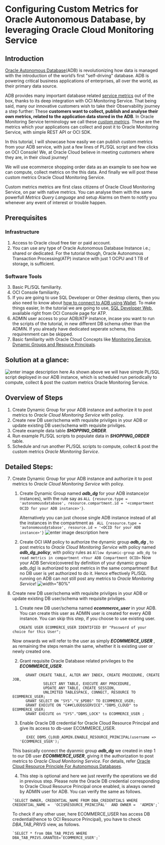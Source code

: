 # Configuring Custom Metrics for Oracle Autonomous Database, by leveraging Oracle Cloud Monitoring Service
## Introduction
[Oracle Autonomous Database](https://www.oracle.com/autonomous-database/)(ADB) is revolutionizing how data is managed with the introduction of the world’s first "self-driving" database. ADB is powering critical business applications of enterprises, all over the world, as their primary data source. 

ADB provides many important database related [service metrics](https://docs.oracle.com/en-us/iaas/Content/Database/References/databasemetrics_topic-Overview_of_the_Database_Service_Autonomous_Database_Metrics.htm) out of the box, thanks to its deep integration with OCI Monitoring Service. 
That being said, many our innovative customers wish to take their Observability journey a step further:
These **customers want to collect, publish and analyse their own metrics, related to the application data stored in the ADB**. In Oracle Monitoring Service terminology we call these [*custom metrics*](https://docs.oracle.com/en-us/iaas/Content/Monitoring/Tasks/publishingcustommetrics.htm). These are the metrics which your applications can collect and post it to Oracle Monitoring Service, with simple REST API or OCI SDK. 

In this tutorial, I will showcase how easily we can publish custom metrics from your ADB service, with just a few lines of PL/SQL script and few clicks on OCI Console! We, at Oracle Cloud believe in meeting customers where they are, in their cloud journey!

We will use ecommerce shopping order data as an example to see how we can compute, collect metrics on the this data. And finally we will post these custom metrics Oracle Cloud Monitoring Service. 

Custom metrics metrics are first class citizens of Oracle Cloud Monitoring Service, on par with native metrics. You can analyse them with the same powerfull *Metrics Query Language* and setup Alarms on them to notify you whenever any event of interest or trouble happen.

## Prerequisites 
### Infrastructure
 1. Access to Oracle cloud free tier or paid account.
 2. You can use any type of Oracle Autonomous Database Instance i.e.; shared or dedicated. For the tutorial though, Oracle Autonomous Transaction Processing(ATP) instance with just 1 OCPU and 1 TB of storage, is sufficient. 
 
 ### Software Tools
 3. Basic PL/SQL familiarity.
 4. OCI Console familiarity.
 5. If you are going to use SQL Developer or Other desktop clients, then you also need to know about [how to connect to ADB using Wallet](https://docs.oracle.com/en/cloud/paas/autonomous-data-warehouse-cloud/cswgs/autonomous-connect-sql-developer.html#GUID-14217939-3E8F-4782-BFF2-021199A908FD).  To make things easier, In the tutorial we are going to use, [SQL Developer Web](https://docs.oracle.com/en/cloud/paas/autonomous-database/adbsa/sql-developer-web.html#GUID-C32A78E5-4C5F-476F-86AB-AEEEA9CF2704), available right from OCI Console page for ATP. 
 6. ADMIN user access to your ADB/ATP instance, incase you want to run the scripts of the tutorial, in new different DB schema other than the ADMIN. If you already have dedicated seperate schema, this requirenment can be skipped.
 7. Basic familiarity with Oracle Cloud Concepts like [Monitoring Service](https://docs.oracle.com/en-us/iaas/Content/Monitoring/Concepts/monitoringoverview.htm), [Dynamic Groups and Resouce Principals](https://docs.oracle.com/en-us/iaas/Content/Identity/Concepts/overview.htm). 
 
 ## Solution at a glance:
![enter image description here](https://github.com/mayur-oci/adb_custom_metrics/blob/main/images/adb_1.png?raw=true)
 As shown above we will have simple PL/SQL script deployed in our ADB instance,  which is scheduled run periodically to compute, collect & post the custom metrics Oracle Monitoring Service. 
 
## Overview of Steps
 1. Create Dynamic Group for your ADB instance and authorize it to post metrics to *Oracle Cloud Monitoring Service* with policy.
 2. Create new DB user/schema with requisite privilges in your ADB or update existing DB user/schema with requisite privilges.
 4. Create example data table ***SHOPPING_ORDER***.
 5. Run example PL/SQL scripts to populate data in ***SHOPPING_ORDER*** table. 
 6. Schedule and run another PL/SQL scripts to compute, collect & post the custom metrics *Oracle Monitoring Service*. 

 ## Detailed Steps:
 7. Create Dynamic Group for your ADB instance and authorize it to post metrics to *Oracle Cloud Monitoring Service* with policy.
      1. Create Dynamic Group named ***adb_dg*** for your ADB instance(or instances), with the rule say as `ALL {resource.type = 'autonomousdatabase', resource.compartment.id = '<compartment OCID for your ADB instance>'}`.
     
           Alternatively you can just choose single ADB instance instead of all the instances in the compartment as 
            ` ALL {resource.type = 'autonomousdatabase', resource.id = '<OCID for your ADB instance>'}`
![enter image description here](https://github.com/mayur-oci/adb_custom_metrics/blob/main/images/adb_2_dg.png?raw=true)
      2.  Create OCI IAM policy to authorize the dynamic group ***adb_dg*** , to post metrics to *Oracle Cloud Monitoring Service* with policy named ***adb_dg_policy***, with policy rules as
      `Allow dynamic-group adb_dg to read metrics in compartment <Your ADB Compartment OCID>`
      Now your ADB Service(covered by definition of your dynamic group adb_dg) is authorized to post metrics in the same compartment!
       But no DB user is yet authorized to do it. Hence effectively PL/SQL running on ADB can not still post any metrics to *Oracle Monitoring Service*! 
 ![width="80%"](https://github.com/mayur-oci/adb_custom_metrics/blob/main/images/adb_3_policy.png?raw=true)
      
 2. Create new DB user/schema with requisite privilges in your ADB or update existing DB user/schema with requisite privilges.
      
      1. Create new DB user/schema named ***ecommerce_user*** in your ADB. You can create this user as ADMIN user is created for every ADB instance. You can skip this step, if you choose to use existing user.
	```
	   CREATE USER ECOMMERCE_USER IDENTIFIED BY "Password of your choice for this User";
	```
	Now onwards we will refer to the user as simply ***ECOMMERCE_USER*** , as remaining the steps remain the same, whether it is existing user or newly created one.
	
    2. Grant requisite Oracle Database related privileges to the ***ECOMMERCE_USER***.
   	```
	      GRANT CREATE TABLE, ALTER ANY INDEX, CREATE PROCEDURE, CREATE JOB, 
			      SELECT ANY TABLE, EXECUTE ANY PROCEDURE, 
			      UPDATE ANY TABLE, CREATE SESSION,
			      UNLIMITED TABLESPACE, CONNECT, RESOURCE TO ECOMMERCE_USER;
          GRANT SELECT ON "SYS"."V_$PDBS" TO ECOMMERCE_USER;
          GRANT EXECUTE ON "C##CLOUD$SERVICE"."DBMS_CLOUD" to ECOMMERCE_USER;
          GRANT EXECUTE on "SYS"."DBMS_LOCK" to ECOMMERCE_USER ;   
	```       
	
     3. Enable Oracle DB credential for Oracle Cloud Resource Principal and give its access to db-user ECOMMERCE_USER. 
          ```
             EXEC DBMS_CLOUD_ADMIN.ENABLE_RESOURCE_PRINCIPAL(username => 'ECOMMERCE_USER');
          ```
     This basically connect the dyanmic group ***adb_dg*** we created in step 1 to our DB user ***ECOMMERCE_USER***, giving it the authorization to post metrics to *Oracle Cloud Monitoring Service*. For details, refer [Oracle Cloud Resource Principle For Autonomous Databases](https://docs.oracle.com/en/cloud/paas/autonomous-database/adbsa/resource-principal.html).
     
      4.  This step is optional and here we just reverify the operations we did in previous step.
           Please note the Oracle DB credential corresponding to Oracle Cloud Resource Principal once enabled, is always owned by ADMIN user for ADB.  You can verify the same as follows.
	
        `SELECT OWNER, CREDENTIAL_NAME FROM DBA_CREDENTIALS WHERE CREDENTIAL_NAME =  'OCI$RESOURCE_PRINCIPAL'  AND OWNER =  'ADMIN';`
	
	
      To check if any other user, here ECOMMERCE_USER has access DB credential(hence to OCI Resource Principal), you have to check *DBA_TAB_PRIVS* view, as follows.

        `SELECT * from DBA_TAB_PRIVS WHERE DBA_TAB_PRIVS.GRANTEE='ECOMMERCE_USER';`
  

